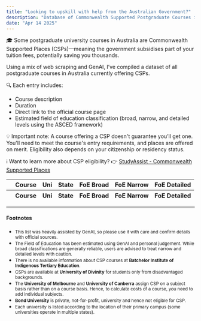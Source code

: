 ```yaml
---
title: "Looking to upskill with help from the Australian Government?"
description: "Database of Commonwealth Supported Postgraduate Courses in Australia"
date: "Apr 14 2025"
---
```


🎓 Some postgraduate university courses in Australia are Commonwealth Supported Places (CSPs)—meaning the government subsidises part of your tuition fees, potentially saving you thousands.

Using a mix of web scraping and GenAI, I’ve compiled a dataset of all postgraduate courses in Australia currently offering CSPs.

🔍 Each entry includes:
- Course description
- Duration
- Direct link to the official course page
- Estimated field of education classification (broad, narrow, and detailed levels using the ASCED framework)

💡 Important note:
A course offering a CSP doesn't guarantee you’ll get one. You'll need to meet the course's entry requirements, and places are offered on merit. Eligibility also depends on your citizenship or residency status.

ℹ️ Want to learn more about CSP eligibility?
👉 [StudyAssist - Commonwealth Supported Places](https://www.studyassist.gov.au/financial-and-study-support/commonwealth-supported-places-csps)


<!-- DataTables CSS -->
<link href="https://cdn.datatables.net/v/dt/jq-3.7.0/dt-2.2.2/sp-2.3.3/sl-3.0.0/datatables.min.css" rel="stylesheet" integrity="sha384-wwmI7e7NXabxUs/dN23XQhx2K219b+uUDESZsuNNztQnOcwfr87umKlBk1j4pes5" crossorigin="anonymous">

<!-- jQuery & DataTables JS -->
<script src="https://cdn.datatables.net/v/dt/jq-3.7.0/dt-2.2.2/sp-2.3.3/sl-3.0.0/datatables.min.js" integrity="sha384-hfAZRcvpHHQqR5wA9hrj1MgyvmBV+0wUzHE6EaeZb2rkseIYZG5E9TdxJmjk3Jux" crossorigin="anonymous"></script>


<div class="w-screen mx-[calc(-50vw+50%)]">
    <div class="max-w-screen-lg mx-auto px-5">

<table id="cspdt" class="display" style="width:100%">
    <thead>
        <tr>
            <th></th>
            <th>Course</th>
            <th>Uni</th>
            <th>State</th>
            <th>FoE Broad</th>
            <th>FoE Narrow</th>
            <th>FoE Detailed</th>
    </thead>
    <tfoot>
        <tr>
            <th></th>
            <th>Course</th>
            <th>Uni</th>
            <th>State</th>
            <th>FoE Broad</th>
            <th>FoE Narrow</th>
            <th>FoE Detailed</th>
    </tfoot>
</table>

______________________________________________________________________________
#### Footnotes ####
- <small>This list was heavily assisted by GenAI, so please use it with care and confirm details with official sources.</small>
- <small>The Field of Education has been estimated using GenAI and personal judgement. While broad classifications are generally reliable, users are advised to treat narrow and detailed levels with caution.</small>
- <small>There is no available information about CSP courses at **Batchelor Institute of Indigenous Tertiary Education**.</small>
- <small>CSPs are available at **University of Divinity** for students only from disadvantaged backgrounds.</small>
- <small>The **University of Melbourne** and **University of Canberra** assign CSP on a subject basis rather than on a course basis. Hence, to calculate costs of a course, you need to add individual subjects.</small>
- <small>**Bond University** is private, not-for-profit, university and hence not eligible for CSP.</small>
- <small>Each university is listed according to the location of their primary campus (some universities operate in multiple states).</small>
</div>
</div>

<script>
function format(d) {
    return (
        '<dl>' +
        '<dd>Duration: ' + d.Duration + '</dd>' + 
        '<dd>Location: ' + d.Location + '</dd>' + 
        '<dd>Description: ' + d.Description + '</dd>' +
        '<dd>Updated: ' + d.Updated + '</dd>' +
        '<dd><a href=' + d.URL + ' target="_blank">🔗 Link</a></dd>' +
        '</dl>' 
    );
}


let table = new DataTable('#cspdt', {
    ajax: '/data/csp.json',
    columns: [
        {
            className: 'dt-control',
            orderable: false,
            data: null,
            defaultContent: ''
        },
        { data: 'Course' },
        { data: 'Uni' },
        { data: 'State' },
        { data: 'FoE_asced2' },
        { data: 'FoE_asced4' },
        { data: 'FoE_asced6' }
    ],

    layout: {
        top1: {
            searchPanes: {
                cascadePanes: true,
                order: ['State', 'Uni', 'FoE Broad', 'FoE Narrow', 'FoE Detailed'],
                collapse: false,
                controls: false
            }
        }
    },

    columnDefs: [
        {
        searchPanes: {
            dtOpts: {
                order: [[1, 'desc']]
            }
        },
        targets: [3]
        }
    ],

   stateSave: true
});



table.on('click', 'td.dt-control', function (e) {
    let tr = e.target.closest('tr');
    let row = table.row(tr);

    if (row.child.isShown()) {
        row.child.hide();
    } else {
        row.child(format(row.data())).show();
    }
});

</script>

<!-- AJAX requires reload for unknown reasons -->
<script>
  (function () {
    const url = new URL(window.location.href);

    // If no flag in the URL, add it and reload
    if (!url.searchParams.has('refreshedOnce')) {
      url.searchParams.set('refreshedOnce', 'true');
      window.location.replace(url.href);
    }
    // If flag exists, do nothing (let the page load normally)
  })();
</script>